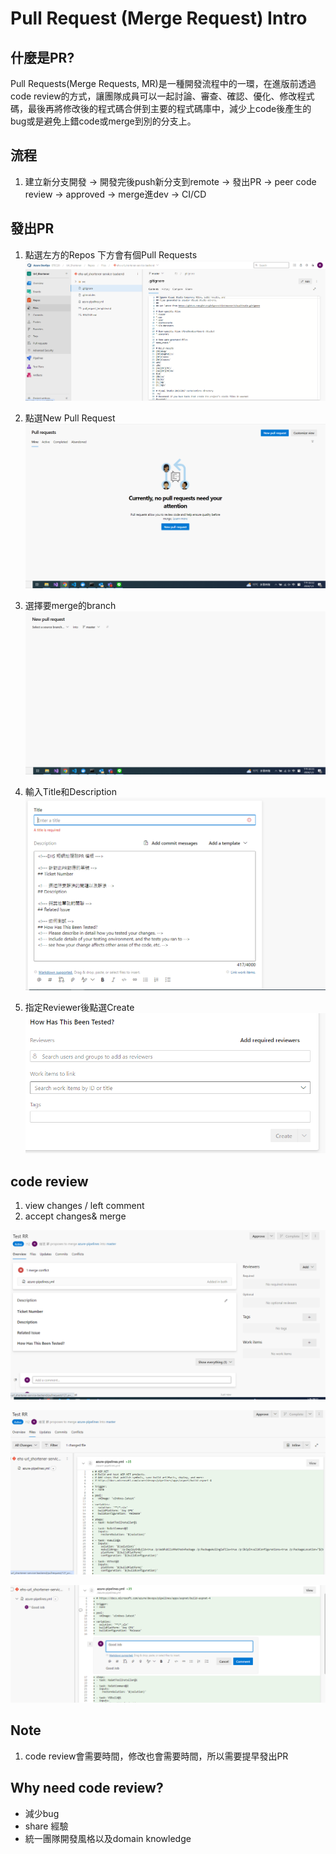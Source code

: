 
# Pull Request (Merge Request) Intro

## 什麼是PR?
Pull Requests(Merge Requests, MR)是一種開發流程中的一環，在進版前透過code review的方式，讓團隊成員可以一起討論、審查、確認、優化、修改程式碼，最後再將修改後的程式碼合併到主要的程式碼庫中，減少上code後產生的bug或是避免上錯code或merge到別的分支上。

## 流程

1. 建立新分支開發 -> 開發完後push新分支到remote -> 發出PR -> peer code review -> approved -> merge進dev -> CI/CD

## 發出PR


1. 點選左方的Repos 下方會有個Pull Requests
![Alt text](images/1.png)

2. 點選New Pull Request
![Alt text](images/2.png)

3. 選擇要merge的branch
![Alt text](images/3.png)

4. 輸入Title和Description
![Alt text](images/4.png)

5. 指定Reviewer後點選Create 
![Alt text](images/5.png)


## code review

1. view changes / left comment
2. accept changes& merge


![Alt text](images/6.png)

![Alt text](images/7.png)

![Alt text](images/8.png)

## Note  

1. code review會需要時間，修改也會需要時間，所以需要提早發出PR

## Why need code review?

- 減少bug
- share 經驗
- 統一團隊開發風格以及domain knowledge 

